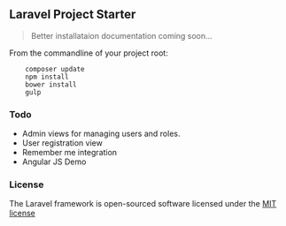 ## Laravel Project Starter

> Better installataion documentation coming soon...

From the commandline of your project root:

```
	composer update
	npm install
	bower install
	gulp
```


### Todo

- Admin views for managing users and roles.
- User registration view
- Remember me integration
- Angular JS Demo


### License

The Laravel framework is open-sourced software licensed under the [MIT license](http://opensource.org/licenses/MIT)

